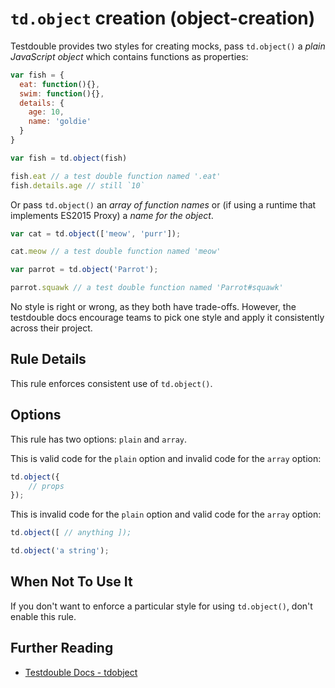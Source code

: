# `td.object` creation (object-creation)

Testdouble provides two styles for creating mocks, pass `td.object()` a *plain JavaScript object* which contains functions as properties:

```js
var fish = {
  eat: function(){},
  swim: function(){},
  details: {
    age: 10,
    name: 'goldie'
  }
}
```

```js
var fish = td.object(fish)

fish.eat // a test double function named '.eat'
fish.details.age // still `10`
```
Or pass `td.object()` an *array of function names* or (if using a runtime that implements ES2015 Proxy) a *name for the object*.

```js
var cat = td.object(['meow', 'purr']);

cat.meow // a test double function named 'meow'
```

```js
var parrot = td.object('Parrot');

parrot.squawk // a test double function named 'Parrot#squawk'
```

No style is right or wrong, as they both have trade-offs. However, the testdouble docs encourage teams to pick one style and apply it consistently across their project.

## Rule Details

This rule enforces consistent use of `td.object()`. 

## Options

This rule has two options: `plain` and `array`.

This is valid code for the `plain` option and invalid code for the `array` option:

```js
td.object({
    // props
});
```

This is invalid code for the `plain` option and valid code for the `array` option:

```js
td.object([ // anything ]);
```

```js
td.object('a string');
```

## When Not To Use It

If you don't want to enforce a particular style for using `td.object()`, don't enable this rule.

## Further Reading

* [Testdouble Docs - tdobject](https://github.com/testdouble/testdouble.js/blob/master/docs/4-creating-test-doubles.md#tdobject)
